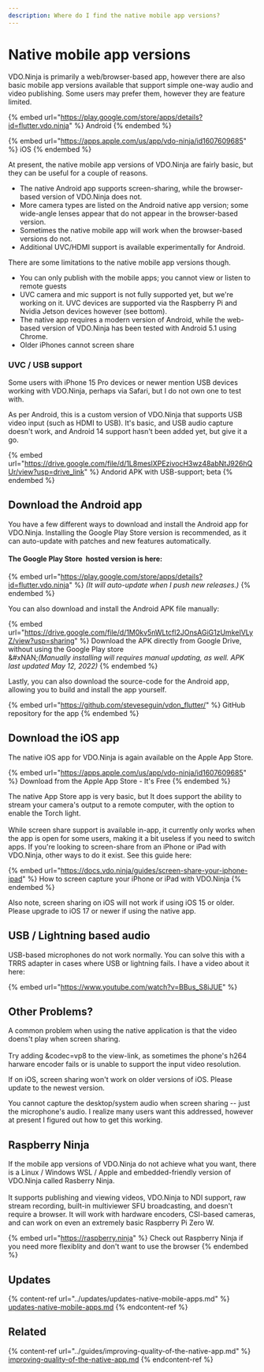 ```yaml
---
description: Where do I find the native mobile app versions?
---
```


# Native mobile app versions

VDO.Ninja is primarily a web/browser-based app, however there are also basic mobile app versions available that support simple one-way audio and video publishing. Some users may prefer them, however they are feature limited.

{% embed url="https://play.google.com/store/apps/details?id=flutter.vdo.ninja" %}
Android
{% endembed %}

{% embed url="https://apps.apple.com/us/app/vdo-ninja/id1607609685" %}
iOS
{% endembed %}

At present, the native mobile app versions of VDO.Ninja are fairly basic, but they can be useful for a couple of reasons.

* The native Android app supports screen-sharing, while the browser-based version of VDO.Ninja does not.
* More camera types are listed on the Android native app version; some wide-angle lenses appear that do not appear in the browser-based version.
* Sometimes the native mobile app will work when the browser-based versions do not.
* Additional UVC/HDMI support is available experimentally for Android.

There are some limitations to the native mobile app versions though.

* You can only publish with the mobile apps; you cannot view or listen to remote guests
* UVC camera and mic support is not fully supported yet, but we're working on it. UVC devices are supported via the Raspberry Pi and Nvidia Jetson devices however (see bottom).
* The native app requires a modern version of Android, while the web-based version of VDO.Ninja has been tested with Android 5.1 using Chrome.
* Older iPhones cannot screen share

### UVC / USB support

Some users with iPhone 15 Pro devices or newer mention USB devices working with VDO.Ninja, perhaps via Safari, but I do not own one to test with.

As per Android, this is a custom version of VDO.Ninja that supports USB video input (such as HDMI to USB). It's basic, and USB audio capture doesn't work, and Android 14 support hasn't been added yet, but give it a go.

{% embed url="https://drive.google.com/file/d/1L8meslXPEzivocH3wz48abNtJ926hQUr/view?usp=drive_link" %}
Andorid APK with USB-support; beta
{% endembed %}

## Download the Android app

You have a few different ways to download and install the Android app for VDO.Ninja. Installing the Google Play Store version is recommended, as it can auto-update with patches and new features automatically.

#### The **Google Play Store** <img src="../.gitbook/assets/image (116) (1).png" alt="" data-size="line"> hosted version is here:&#x20;

{% embed url="https://play.google.com/store/apps/details?id=flutter.vdo.ninja" %}
_(It will auto-update when I push new releases.)_
{% endembed %}

You can also download and install the Android APK file manually:

{% embed url="https://drive.google.com/file/d/1M0kv5nWLtcfl2JOnsAGiG1zUmkeIVLyZ/view?usp=sharing" %}
Download the APK directly from Google Drive, without using the Google Play store\
&#xNAN;_(Manually installing will requires manual updating, as well.  APK last updated May 12, 2022)_
{% endembed %}

Lastly, you can also download the source-code for the Android app, allowing you to build and install the app yourself.

{% embed url="https://github.com/steveseguin/vdon_flutter/" %}
GitHub repository for the app
{% endembed %}

## Download the iOS app

The native iOS app for VDO.Ninja is again available on the Apple App Store.&#x20;

{% embed url="https://apps.apple.com/us/app/vdo-ninja/id1607609685" %}
Download from the Apple App Store - It's Free
{% endembed %}

The native App Store app is very basic, but It does support the ability to stream your camera's output to a remote computer, with the option to enable the Torch light.\
\
While screen share support is available in-app, it currently only works when the app is open for some users, making it a bit useless if you need to switch apps. If you're looking to screen-share from an iPhone or iPad with VDO.Ninja, other ways to do it exist.  See this guide here:&#x20;

{% embed url="https://docs.vdo.ninja/guides/screen-share-your-iphone-ipad" %}
How to screen capture your iPhone or iPad with VDO.Ninja
{% endembed %}

Also note, screen sharing on iOS will not work if using iOS 15 or older. Please upgrade to iOS 17 or newer if using the native app.

## USB / Lightning based audio

USB-based microphones do not work normally.  You can solve this with a TRRS adapter in cases where USB or lightning fails.  I have a video about it here:

{% embed url="https://www.youtube.com/watch?v=BBus_S8iJUE" %}

## Other Problems?

A common problem when using the native application is that the video doens't play when screen sharing.\
\
Try adding \&codec=vp8 to the view-link, as sometimes the phone's h264 harware encoder fails or is unable to support the input video resolution.

If on iOS, screen sharing won't work on older versions of iOS. Please update to the newest version.

You cannot capture the desktop/system audio when screen sharing -- just the microphone's audio. I realize many users want this addressed, however at present I figured out how to get this working.

## Raspberry Ninja

If the mobile app versions of VDO.Ninja do not achieve what you want, there is a Linux / Windows WSL / Apple and embedded-friendly version of VDO.Ninja called Rasberry Ninja.\
\
It supports publishing and viewing videos, VDO.Ninja to NDI support, raw stream recording, built-in multiviewer SFU broadcasting,  and doesn't require a browser. It will work with hardware encoders, CSI-based cameras, and can work on even an extremely basic Raspberry Pi Zero W.

{% embed url="https://raspberry.ninja" %}
Check out Raspberry Ninja if you need more flexiblity and don't want to use the browser
{% endembed %}

## Updates

{% content-ref url="../updates/updates-native-mobile-apps.md" %}
[updates-native-mobile-apps.md](../updates/updates-native-mobile-apps.md)
{% endcontent-ref %}

## Related

{% content-ref url="../guides/improving-quality-of-the-native-app.md" %}
[improving-quality-of-the-native-app.md](../guides/improving-quality-of-the-native-app.md)
{% endcontent-ref %}
